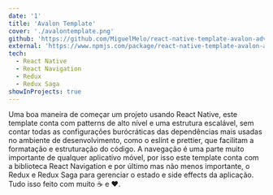 ```yaml
---
date: '1'
title: 'Avalon Template'
cover: './avalontemplate.png'
github: 'https://github.com/MiguelMelo/react-native-template-avalon-advanced'
external: 'https://www.npmjs.com/package/react-native-template-avalon-advanced'
tech:
  - React Native
  - React Navigation
  - Redux
  - Redux Saga
showInProjects: true
---
```


Uma boa maneira de começar um projeto usando React Native, este template conta com patterns de alto nível e uma estrutura escalável, sem contar todas as configurações burócráticas das dependências mais usadas no ambiente de desenvolvimento, como o eslint e prettier, que facilitam a formatação e estruturação do código. A navegação é uma parte muito importante de qualquer aplicativo móvel, por isso este template conta com a biblioteca React Navigation e por último mas não menos importante, o Redux e Redux Saga para gerenciar o estado e side effects da aplicação. Tudo isso feito com muito ☕ e ❤.
